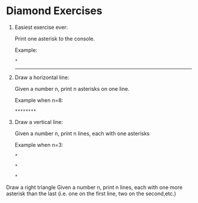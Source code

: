 # Diamond Exercises

1. Easiest exercise ever:

   Print one asterisk to the console.

   Example:

   `*`


   ------------------------


2. Draw a horizontal line:

   Given a number n, print n asterisks on one line.

   Example when n=8:

   `********`

3. Draw a vertical line:

   Given a number n, print n lines, each with one asterisks

   Example when n=3:

   `*`

   `*`

   `*`


Draw a right triangle Given a number n, print n lines, each with one more asterisk than the last (i.e. one on the first line, two on the second,etc.)

